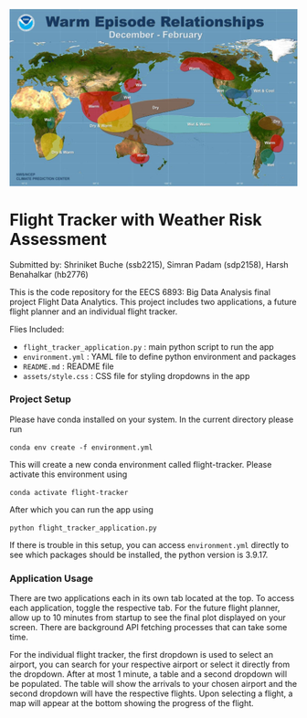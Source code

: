 ![Alt text](el-nino.jpeg)

# Flight Tracker with Weather Risk Assessment

Submitted by: Shriniket Buche (ssb2215), Simran Padam (sdp2158), Harsh Benahalkar (hb2776)

This is the code repository for the EECS 6893: Big Data Analysis
final project Flight Data Analytics. This project includes 
two applications, a future flight planner and an individual
flight tracker.

Flies Included:
- `flight_tracker_application.py` : main python script to run the app
- `environment.yml` : YAML file to define python environment and packages
- `README.md` : README file
- `assets/style.css` : CSS file for styling dropdowns in the app

### Project Setup

Please have conda installed on your system. In the current directory please run

`conda env create -f environment.yml`

This will create a new conda environment called flight-tracker. Please activate this environment using

`conda activate flight-tracker`

After which you can run the app using 

`python flight_tracker_application.py`

If there is trouble in this setup, you can access `environment.yml` directly to see which packages should be installed,
the python version is 3.9.17.

### Application Usage
There are two applications each in its own tab located at the top. To access each application, toggle the respective tab.
For the future flight planner, allow up to 10 minutes from startup to see the final plot displayed on your screen. There
are background API fetching processes that can take some time.

For the individual flight tracker, the first dropdown is used to select an airport, you can search for your respective airport
or select it directly from the dropdown. After at most 1 minute, a table and a second dropdown will be populated. The table
will show the arrivals to your chosen airport and the second dropdown will have the respective flights. Upon selecting a flight, 
a map will appear at the bottom showing the progress of the flight.
